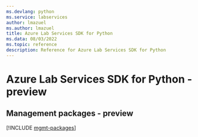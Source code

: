 ```yaml
---
ms.devlang: python
ms.service: labservices
author: lmazuel
ms.author: lmazuel
title: Azure Lab Services SDK for Python
ms.data: 08/03/2022
ms.topic: reference
description: Reference for Azure Lab Services SDK for Python
---
```

# Azure Lab Services SDK for Python - preview

## Management packages - preview
[!INCLUDE [mgmt-packages](lab-services-mgmt-index.md)]